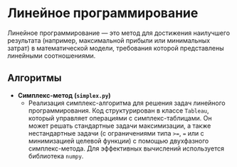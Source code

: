 # Линейное программирование

Линейное программирование — это метод для достижения наилучшего результата (например, максимальной прибыли или минимальных затрат) в математической модели, требования которой представлены линейными соотношениями.

## Алгоритмы

*   **Симплекс-метод (`simplex.py`)**
    *   Реализация симплекс-алгоритма для решения задач линейного программирования. Код структурирован в классе `Tableau`, который управляет операциями с симплекс-таблицами. Он может решать стандартные задачи максимизации, а также нестандартные задачи (с ограничениями типа `>=`, `=` или с минимизацией целевой функции) с помощью двухфазного симплекс-метода. Для эффективных вычислений используется библиотека `numpy`.
